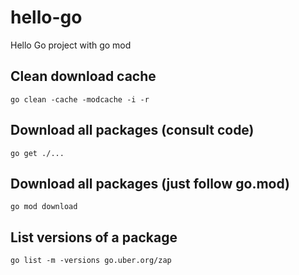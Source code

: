 # hello-go
Hello Go project with go mod

## Clean download cache

```
go clean -cache -modcache -i -r
```

## Download all packages (consult code)

```
go get ./...
```

## Download all packages (just follow go.mod)

```
go mod download
```

## List versions of a package

```
go list -m -versions go.uber.org/zap
```

